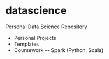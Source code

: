 datascience
===========

Personal Data Science Repository

* Personal Projects
* Templates
* Coursework
  -- Spark (Python, Scala) 

